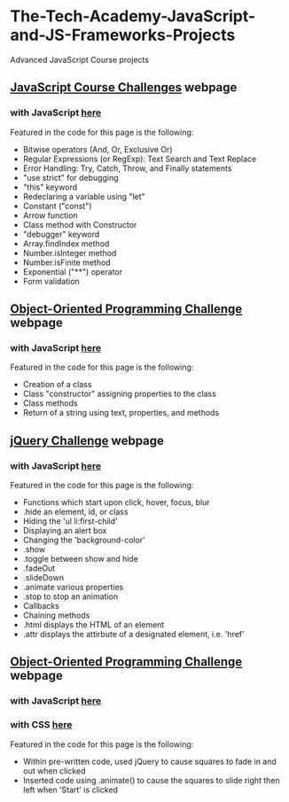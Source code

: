 # The-Tech-Academy-JavaScript-and-JS-Frameworks-Projects

Advanced JavaScript Course projects

## **[JavaScript Course Challenges](JavaScriptCourseChallenge.html) webpage**
### **with JavaScript [here](JS/JavaScriptChallenge.js)**
Featured in the code for this page is the following:
- Bitwise operators (And, Or, Exclusive Or)
- Regular Expressions (or RegExp): Text Search and Text Replace
- Error Handling: Try, Catch, Throw, and Finally statements
- "use strict" for debugging
- "this" keyword
- Redeclaring a variable using "let"
- Constant ("const")
- Arrow function
- Class method with Constructor
- "debugger" keyword
- Array.findIndex method
- Number.isInteger method
- Number.isFinite method
- Exponential ("**") operator
- Form validation

## **[Object-Oriented Programming Challenge](oop.html) webpage**
### **with JavaScript [here](JS/oop.js)**
Featured in the code for this page is the following:
- Creation of a class
- Class "constructor" assigning properties to the class
- Class methods
- Return of a string using text, properties, and methods

## **[jQuery Challenge](jQueryChallenge.html) webpage**
### **with JavaScript [here](JS/jQueryChallenge.js)**
Featured in the code for this page is the following:
- Functions which start upon click, hover, focus, blur
- .hide an element, id, or class
- Hiding the 'ul li:first-child'
- Displaying an alert box
- Changing the 'background-color'
- .show
- .toggle between show and hide
- .fadeOut
- .slideDown
- .animate various properties
- .stop to stop an animation
- Callbacks
- Chaining methods
- .html displays the HTML of an element
- .attr displays the attirbute of a designated element, i.e. 'href'

## **[Object-Oriented Programming Challenge](SimonSaysGame/index.html) webpage**
### **with JavaScript [here](SimonSaysGame/theGameRules.js)**
### **with CSS [here](SimonSaysGame/style.css)**
Featured in the code for this page is the following:
- Within pre-written code, used jQuery to cause squares to fade in and out when clicked
- Inserted code using .animate() to cause the squares to slide right then left when 'Start' is clicked
